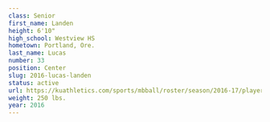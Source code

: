 ```yaml
---
class: Senior
first_name: Landen
height: 6'10"
high_school: Westview HS
hometown: Portland, Ore.
last_name: Lucas
number: 33
position: Center
slug: 2016-lucas-landen
status: active
url: https://kuathletics.com/sports/mbball/roster/season/2016-17/player/landen-lucas/
weight: 250 lbs.
year: 2016
---
```

